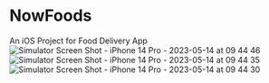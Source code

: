 # NowFoods
An iOS Project for Food Delivery App
![Simulator Screen Shot - iPhone 14 Pro - 2023-05-14 at 09 44 46](https://github.com/elfaaels/NowFoods/assets/66504398/ff9b1f30-087e-4260-b657-88d1cb3dd6ad)
![Simulator Screen Shot - iPhone 14 Pro - 2023-05-14 at 09 44 35](https://github.com/elfaaels/NowFoods/assets/66504398/805c7610-8047-4267-8edb-b2b4b5f678e9)
![Simulator Screen Shot - iPhone 14 Pro - 2023-05-14 at 09 44 30](https://github.com/elfaaels/NowFoods/assets/66504398/3d7cc261-664e-4212-b8a2-943a0a5621a3)
